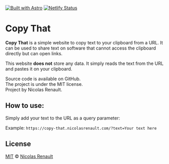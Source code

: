 [![Built with Astro](https://astro.badg.es/v2/built-with-astro/tiny.svg)](https://astro.build)
[![Netlify Status](https://api.netlify.com/api/v1/badges/431bf150-3be1-4e4f-8c91-8c80b91b8429/deploy-status)](https://app.netlify.com/sites/stately-parfait-90d4a7/deploys)

# Copy That

**Copy That** is a simple website to copy text to your clipboard from a URL. It can be used to share text on software that cannot access the clipboard directly but can open links.

This website **does not** store any data. It simply reads the text from the URL and pastes it on your clipboard.

Source code is available on GitHub.  
The project is under the MIT license.  
Project by Nicolas Renault.

## How to use: 

Simply add your text to the URL as a query parameter:

Example: `https://copy-that.nicolasrenault.com/?text=Your text here`

## License

[MIT](https://github.com/NicolasRenault/portfolio/blob/main/LICENCE) © [Nicolas Renault](https://github.com/NicolasRenault)

